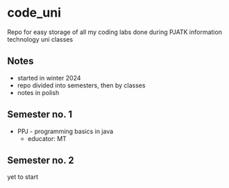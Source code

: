 # code_uni

Repo for easy storage of all my coding labs done during PJATK information technology uni classes

## Notes

- started in winter 2024
- repo divided into semesters, then by classes
- notes in polish

## Semester no. 1

- PPJ - programming basics in java
  - educator: MT

## Semester no. 2

yet to start

